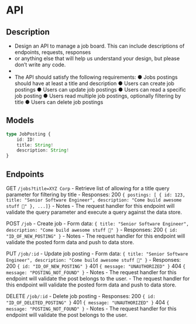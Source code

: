 # API

## Description
 * Design an API to manage a job board. This can include descriptions of endpoints, requests, responses 
 * or anything else that will help us understand your design, but please don’t write any code. 
 * 
 * The API should satisfy the following requirements:
    ● Jobs postings should have at least a title and description
    ● Users can create job postings
    ● Users can update job postings
    ● Users can read a specific job posting
    ● Users read multiple job postings, optionally filtering by title
    ● Users can delete job postings

## Models

```ts
type JobPosting {
    id: ID!
    title: String!
    description: String!
}
```

## Endpoints

GET `/jobs?title=XYZ Corp` - Retrieve list of allowing for a title query parameter for filtering by title
    - Responses:
        200 `{ postings: [ { id: 123, title: "Senior Software Engineer", description: "Come build awesome stuff 🚀" }, ...]}`
    - Notes
        - The request handler for this endpoint will validate the query parameter and execute a query against the data store.

POST `/job` - Create job
    - Form data: `{ title: "Senior Software Engineer", description: "Come build awesome stuff 🚀" }`
    - Responses:
        200 `{ id: "ID_OF_NEW_POSTING" }`
    - Notes
        - The request handler for this endpoint will validate the posted form data and push to data store.

PUT `/job/:id` - Update job posting
    - Form data: `{ title: "Senior Software Engineer", description: "Come build awesome stuff 🚀" }`
    - Responses: 
        200 `{ id: "ID_OF_NEW_POSTING" }`
        401 `{ message: "UNAUTHORIZED" }`
        404 `{ message: "POSTING_NOT_FOUND" }`
    - Notes
        - The request handler for this endpoint will validate the post belongs to the user.
        - The request handler for this endpoint will validate the posted form data and push to data store.

DELETE `/job/:id` - Delete job posting
    - Responses:
        200 `{ id: "ID_OF_DELETED_POSTING" }`
        401 `{ message: "UNAUTHORIZED" }`
        404 `{ message: "POSTING_NOT_FOUND" }`
    - Notes
        - The request handler for this endpoint will validate the post belongs to the user.